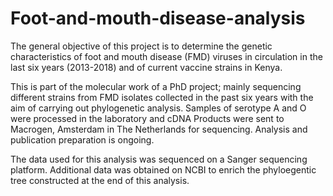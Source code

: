 # Foot-and-mouth-disease-analysis

The general objective of this project is to determine the genetic characteristics of foot and mouth disease (FMD) viruses in circulation in the last six years (2013-2018) and of current vaccine strains in Kenya.

This is part of the molecular work of a PhD project; mainly sequencing different strains from FMD isolates collected in the past six years with the aim of carrying out phylogenetic analysis. Samples of serotype A and O were processed in the laboratory and cDNA Products were sent to Macrogen, Amsterdam in The Netherlands for sequencing. Analysis and publication preparation is ongoing.

The data used for this analysis was sequenced on a Sanger sequencing platform. Additional data was obtained on NCBI to enrich the phyloegentic tree constructed at the end of this analysis.
